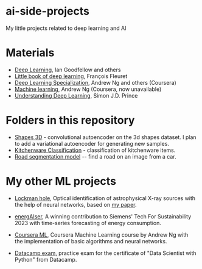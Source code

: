 # ai-side-projects
My little projects related to deep learning and AI

# Materials

- [Deep Learning](https://www.deeplearningbook.org), Ian Goodfellow and others
- [Little book of deep learning](https://fleuret.org/public/lbdl.pdf), François Fleuret
- [Deep Learning Specialization](https://www.coursera.org/specializations/deep-learning), Andrew Ng and others (Coursera)
- [Machine learning](https://www.coursera.org/specializations/machine-learning-introduction), Andrew Ng (Coursera, now unavailable)
- [Understanding Deep Learning](https://udlbook.github.io/udlbook/), Simon J.D. Prince

# Folders in this repository

- [Shapes 3D](https://github.com/SergeiDBykov/ai-side-projects/tree/main/3dshapes_autoencoder) - convolutional autoencoder on the 3d shapes dataset. I plan to add a variational autoencoder for generating new samples.
- [Kitchenware Classification](https://github.com/SergeiDBykov/ai-side-projects/tree/main/kitchenware_classification) - classification of kitchenware items.
- [Road segmentation model](https://github.com/SergeiDBykov/ai-side-projects/tree/main/road_segmentation) -- find a road on an image from a car.

# My other ML projects

- [Lockman hole](https://github.com/SergeiDBykov/lockman_hole), Optical identification of astrophysical X-ray sources with the help of neural networks, based on [my paper](https://arxiv.org/abs/2302.13689).

- [energAIser](https://github.com/SergeiDBykov/swarm_energAIser), A winning contribution to Siemens' Tech For Sustainability 2023 with time-series forecasting of energy consumption.

- [Coursera ML](https://github.com/SergeiDBykov/ml-coursera-python-assignments), Coursera Machine Learning course by Andrew Ng with the implementation of basic algorithms and neural networks.

- [Datacamp exam](https://github.com/SergeiDBykov/datacamp_practice_exam), practice exam for the certificate of "Data Scientist with Python" from Datacamp.

